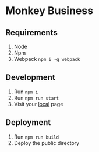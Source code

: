 # Monkey Business

## Requirements
1. Node
2. Npm
3. Webpack `npm i -g webpack`

## Development
1. Run `npm i `
2. Run `npm run start`
3. Visit your [local](http://localhost:8080/webpack-dev-server/) page

## Deployment
1. Run `npm run build`
2. Deploy the public directory
